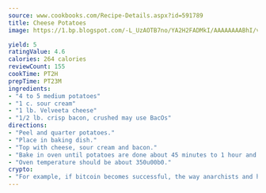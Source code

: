 ```yaml
---
source: www.cookbooks.com/Recipe-Details.aspx?id=591789
title: Cheese Potatoes
image: https://1.bp.blogspot.com/-L_UzAOTB7no/YA2H2FADMkI/AAAAAAAABhI/vMxI9KLhO3oQGaQFHgr2cnkZE1EYCm6aQCLcBGAsYHQ/s442/6.png

yield: 5
ratingValue: 4.6
calories: 264 calories
reviewCount: 155
cookTime: PT2H
prepTime: PT23M
ingredients:
- "4 to 5 medium potatoes"
- "1 c. sour cream"
- "1 lb. Velveeta cheese"
- "1/2 lb. crisp bacon, crushed may use BacOs"
directions:
- "Peel and quarter potatoes."
- "Place in baking dish."
- "Top with cheese, sour cream and bacon."
- "Bake in oven until potatoes are done about 45 minutes to 1 hour and cheese is bubbly."
- "Oven temperature should be about 350u00b0."
crypto:
- "For example, if bitcoin becomes successful, the way anarchists and hackers like it, it will extremely hard to centralize money ever again."
---
```


